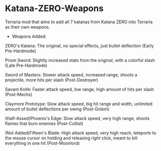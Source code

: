 # Katana-ZERO-Weapons
Terraria mod that aims to add all 7 katanas from Katana ZERO into Terraria as their own weapons.

- Weapons Added:

ZERO's Katana: The original, no special effects, just bullet deflection 
(Early Pre-Hardmode)

Prism Sword: Slightly increased stats from the original, with a colorful slash 
(Late Pre-Hardmode)

Sword of Masters: Slower attack speed, increased range, shoots a projectile, more hits per slash (Post-Destroyer)

Savant Knife: Faster attack speed, low range, high amount of hits per slash (Post-Mechs)

Claymore Prototype: Slow attack speed, big hit range and width, unlimited amount of bullet deflections per swing (Post-Golem)

(Half-Assed)Phoenix's Edge: Slow attack speed, very high range, shoots flames that burn enemies (Post-Cultist)

(Not Added)Fifteen's Blade: High attack speed, very high reach, teleports to the mouse cursor on holding and releasing right click, meant to kill everything in one hit (Post-Moonlord)
